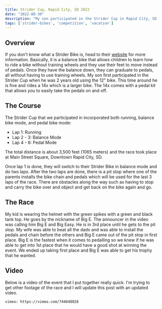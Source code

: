 ```yaml
---
title: Strider Cup, Rapid City, SD 2022
date: "2022-08-30"
description: "My son participated in the Strider Cup in Rapid City, SD in August, 2022. This post contains information about our trip."
tags: ['strider-bikes', 'competition', 'vacation']
---
```


## Overview

If you don't know what a Strider Bike is, head to their [website](https://striderbikes.com) for more information. Basically, it is a balance bike that allows children to learn how to ride a bike without training wheels and they use their feet to move instead of pedals. Once they have the balance down, they can graduate to pedals, all without having to use training wheels. My son first participated in the Strider Cup when he was 2 years old using the 12" bike. This time around he is five and rides a 14x which is a larger bike. The 14x comes with a pedal kit that allows you to easily take the pedals on and off.

## The Course

The Strider Cup that we participated in incorporated both running, balance bike mode, and pedal bike mode:

- Lap 1: Running
- Lap 2 - 3: Balance Mode
- Lap 4 - 6: Pedal Mode

The total distance is about 3,500 feet (1065 meters) and the race took place at Main Street Square, Downtown Rapid City, SD.

Once lap 1 is done, they will switch to their Strider Bike in balance mode and do two laps. After the two laps are done, there is a pit stop where one of the parents installs the bike chain and pedals which will be used for the last 3 laps of the race. There are obstacles along the way such as having to stop and carry the bike over and object and get back on the bike again and go.

## The Race

My kid is wearing the helmet with the green spikes with a green and black tank top. He goes by the nickname of Big E. The announcer in the video was calling him Big E and Big Easy. He is in 3rd place until he gets to the pit stop. My wife was able to beat all the dads and was able to install the pedals and chain before the others and Big E came out of the pit stop in first place. Big E is the fastest when it comes to pedalling so we knew if he was able to get into 1st place that he would have a good shot at winning the event. We ended up taking first place and Big E was able to get his trophy that he wanted.

## Video

Below is a video of the event that I put together really quick. I'm trying to get other footage of the race and I will update this post with an updated video.

`vimeo: https://vimeo.com/744648826`